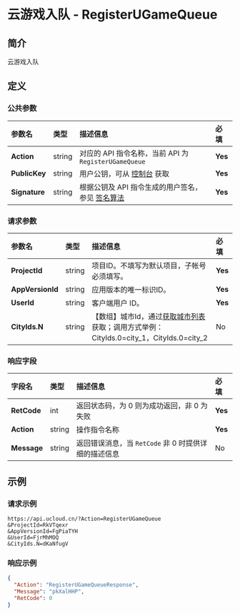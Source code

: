 # 云游戏入队 - RegisterUGameQueue

## 简介

云游戏入队









## 定义

### 公共参数

| 参数名 | 类型 | 描述信息 | 必填 |
|:---|:---|:---|:---|
| **Action**     | string  | 对应的 API 指令名称，当前 API 为 `RegisterUGameQueue`                        | **Yes** |
| **PublicKey**  | string  | 用户公钥，可从 [控制台](https://console.ucloud.cn/uapi/apikey) 获取                                             | **Yes** |
| **Signature**  | string  | 根据公钥及 API 指令生成的用户签名，参见 [签名算法](api/summary/signature.md)  | **Yes** |

### 请求参数

| 参数名 | 类型 | 描述信息 | 必填 |
|:---|:---|:---|:---|
| **ProjectId** | string | 项目ID。不填写为默认项目，子帐号必须填写。 |**Yes**|
| **AppVersionId** | string | 应用版本的唯一标识ID。 |**Yes**|
| **UserId** | string | 客户端用户 ID。 |**Yes**|
| **CityIds.N** | string | 【数组】城市Id，通过[获取城市列表](#DescribeCities)获取；调用方式举例：CityIds.0=city_1，CityIds.0=city_2 |No|

### 响应字段

| 字段名 | 类型 | 描述信息 | 必填 |
|:---|:---|:---|:---|
| **RetCode** | int | 返回状态码，为 0 则为成功返回，非 0 为失败 |**Yes**|
| **Action** | string | 操作指令名称 |**Yes**|
| **Message** | string | 返回错误消息，当 `RetCode` 非 0 时提供详细的描述信息 |No|




## 示例

### 请求示例
    
```
https://api.ucloud.cn/?Action=RegisterUGameQueue
&ProjectId=RkVTqexr
&AppVersionId=FgPiaTYH
&UserId=FjrMhMOQ
&CityIds.N=dKaNfugV
```

### 响应示例
    
```json
{
  "Action": "RegisterUGameQueueResponse",
  "Message": "pkXalHHP",
  "RetCode": 0
}
```





